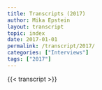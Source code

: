```yaml
---
title: Transcripts (2017)
author: Mika Epstein
layout: transcript
topic: index
date: 2017-01-01
permalink: /transcript/2017/
categories: ["Interviews"]
tags: ["2017"]
---
```


{{< transcript >}}